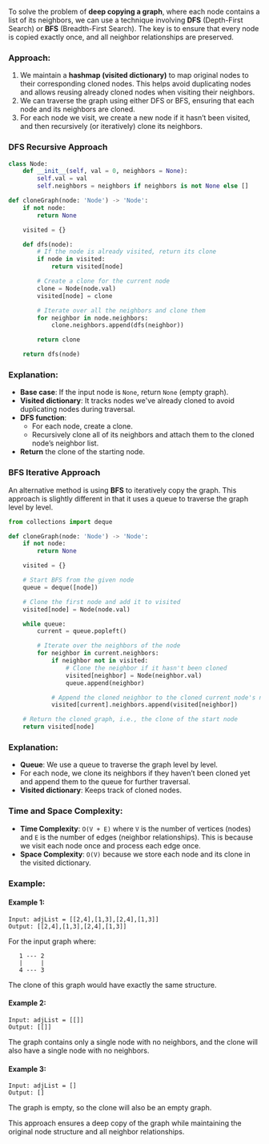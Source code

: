 To solve the problem of **deep copying a graph**, where each node contains a list of its neighbors, we can use a technique involving **DFS** (Depth-First Search) or **BFS** (Breadth-First Search). The key is to ensure that every node is copied exactly once, and all neighbor relationships are preserved.

### Approach:
1. We maintain a **hashmap (visited dictionary)** to map original nodes to their corresponding cloned nodes. This helps avoid duplicating nodes and allows reusing already cloned nodes when visiting their neighbors.
2. We can traverse the graph using either DFS or BFS, ensuring that each node and its neighbors are cloned.
3. For each node we visit, we create a new node if it hasn’t been visited, and then recursively (or iteratively) clone its neighbors.

### DFS Recursive Approach

```python
class Node:
    def __init__(self, val = 0, neighbors = None):
        self.val = val
        self.neighbors = neighbors if neighbors is not None else []

def cloneGraph(node: 'Node') -> 'Node':
    if not node:
        return None

    visited = {}

    def dfs(node):
        # If the node is already visited, return its clone
        if node in visited:
            return visited[node]

        # Create a clone for the current node
        clone = Node(node.val)
        visited[node] = clone

        # Iterate over all the neighbors and clone them
        for neighbor in node.neighbors:
            clone.neighbors.append(dfs(neighbor))

        return clone

    return dfs(node)
```

### Explanation:
- **Base case**: If the input node is `None`, return `None` (empty graph).
- **Visited dictionary**: It tracks nodes we've already cloned to avoid duplicating nodes during traversal.
- **DFS function**:
  - For each node, create a clone.
  - Recursively clone all of its neighbors and attach them to the cloned node’s neighbor list.
- **Return** the clone of the starting node.

### BFS Iterative Approach

An alternative method is using **BFS** to iteratively copy the graph. This approach is slightly different in that it uses a queue to traverse the graph level by level.

```python
from collections import deque

def cloneGraph(node: 'Node') -> 'Node':
    if not node:
        return None

    visited = {}

    # Start BFS from the given node
    queue = deque([node])

    # Clone the first node and add it to visited
    visited[node] = Node(node.val)

    while queue:
        current = queue.popleft()

        # Iterate over the neighbors of the node
        for neighbor in current.neighbors:
            if neighbor not in visited:
                # Clone the neighbor if it hasn't been cloned
                visited[neighbor] = Node(neighbor.val)
                queue.append(neighbor)

            # Append the cloned neighbor to the cloned current node's neighbors list
            visited[current].neighbors.append(visited[neighbor])

    # Return the cloned graph, i.e., the clone of the start node
    return visited[node]
```

### Explanation:
- **Queue**: We use a queue to traverse the graph level by level.
- For each node, we clone its neighbors if they haven’t been cloned yet and append them to the queue for further traversal.
- **Visited dictionary**: Keeps track of cloned nodes.

### Time and Space Complexity:
- **Time Complexity**: `O(V + E)` where `V` is the number of vertices (nodes) and `E` is the number of edges (neighbor relationships). This is because we visit each node once and process each edge once.
- **Space Complexity**: `O(V)` because we store each node and its clone in the visited dictionary.

### Example:

#### Example 1:

```plaintext
Input: adjList = [[2,4],[1,3],[2,4],[1,3]]
Output: [[2,4],[1,3],[2,4],[1,3]]
```

For the input graph where:
```
   1 --- 2
   |     |
   4 --- 3
```
The clone of this graph would have exactly the same structure.

#### Example 2:

```plaintext
Input: adjList = [[]]
Output: [[]]
```
The graph contains only a single node with no neighbors, and the clone will also have a single node with no neighbors.

#### Example 3:

```plaintext
Input: adjList = []
Output: []
```
The graph is empty, so the clone will also be an empty graph.

This approach ensures a deep copy of the graph while maintaining the original node structure and all neighbor relationships.
